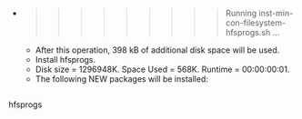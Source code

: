 * >>>>>>>>> Running inst-min-con-filesystem-hfsprogs.sh ...
  * After this operation, 398 kB of additional disk space will be used.
  * Install hfsprogs.
  * Disk size = 1296948K. Space Used = 568K. Runtime = 00:00:00:01.
  * The following NEW packages will be installed:
  ```bash
hfsprogs
  ```
